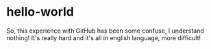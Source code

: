 # hello-world


So, this experience with GitHub has been some confuse, I understand nothing! It's really hard and it's all in english language, more difficult!


